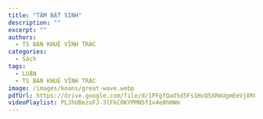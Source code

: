 ```yaml
---
title: "TÂM BẤT SINH"
description: ""
excerpt: ""
authors:
  - TS BÀN KHUÊ VĨNH TRÁC
categories:
  - Sách
tags:
  - LUẬN
  - TS BÀN KHUÊ VĨNH TRÁC
image: /images/koans/great-wave.webp
pdfUrl: https://drive.google.com/file/d/1PFgfQaO5d5Fs1HoQ5XRmUgmEeVj8R6Hj/preview
videoPlaylist: PLJhUBezoFJ-3lFkC0KYPMN5f1v4e8hHWm
---
```


